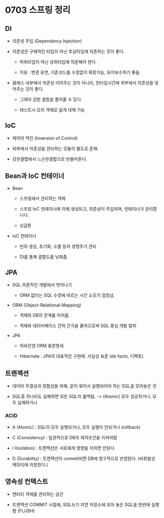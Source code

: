 # 0703 스프링 정리

## DI

- 의존성 주입 (Dependancy Injection)

- 의존성은 구체적인 타입이 아닌 추상타입에 의존하는 것이 좋다.

    - 하위타입이 아닌 상위타입에 의존해야 한다.

    - 이유 : 변경 유연, 기존코드를 수정없이 확장가능, 유지보수하기 좋음.

- 클래스 내부에서 의존성 이어주는 것이 아니라, 런타임시간에 외부에서 의존성을 넣어주는 것이 좋다.

    - 그래야 강한 결합을 풀어줄 수 있다.

    - 테스트시 모의 객체로 쉽게 대체 가능


## IoC

- 제어의 역전 (Inversion of Control)

- 외부에서 의존성을 관리하는 모듈이 별도로 존재.

- 강한결합에서 느슨한결합으로 만들어준다.

## Bean과 IoC 컨테이너

- Bean

    - 스프링에서 관리하는 객체

    - 스프링 IoC 컨테이너에 의해 생성되고, 의존성이 주입되며, 컨테이너가 관리합니다.

    - 싱글톤

- IoC 컨테이너

    - 빈의 생성, 초기화, 소멸 등의 생명주기 관리

    - DI를 통해 결합도를 낮춰줌


## JPA

- SQL 의존적인 개발에서 벗어나기

    - ORM 없이는 SQL 수정에 따르는 시간 소모가 엄청남.

- ORM (Object-Relational-Mapping)

    - 객체와 DB의 관계를 이어줌. 

    - 객체와 데이터베이스 간의 간극을 줄여으로써 SQL 중심 개발 탈피

- JPA 

    - 자바진영 ORM 표준명세

    - Hibernate : JPA의 대표적인 구현체. 사실상 표준 (de facto, 디팩토)


## 트랜잭션

- 데이터 무결성과 정합성을 위해, 같이 묶어서 실행되어야 하는 SQL을 모아놓은 것

- SQL중 하나라도 실패하면 모든 SQL이 롤백됨. -> (Atomic) 모두 성공하거나, 모두 실패하거나

### ACID

- A (Atomic) : SQL이 모두 실행되거나, 모두 실행이 안되거나 (rollback) 

- C (Consistency) : 일관적으로 DB의 제약조건을 지켜야함

- I (Isolation) : 트랜잭션은 서로에게 영향을 끼치면 안된다.

- D (Durability) : 트랜잭션이 commit되면 DB에 영구적으로 반영된다. (비휘발성 메모리에 저장한다.)

## 영속성 컨텍스트

- 엔티티 객체를 관리하는 공간

- 트랜잭션 COMMIT 시점에, SQL쓰기 지연 저장소에 모아 놓은 SQL을 한번에 실행함 (FLUSH)

